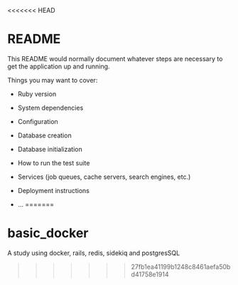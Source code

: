 <<<<<<< HEAD
# README

This README would normally document whatever steps are necessary to get the
application up and running.

Things you may want to cover:

* Ruby version

* System dependencies

* Configuration

* Database creation

* Database initialization

* How to run the test suite

* Services (job queues, cache servers, search engines, etc.)

* Deployment instructions

* ...
=======
# basic_docker
A study using docker, rails, redis, sidekiq and postgresSQL
>>>>>>> 27fb1ea41199b1248c8461aefa50bd41758e1914
